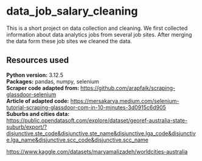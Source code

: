 # data_job_salary_cleaning

This is a short project on data collection and cleaning. We first collected information about data analytics jobs from several job sites. After merging the data form these job sites 
we cleaned the data.

## Resources used
**Python version:** 3.12.5 \
**Packages:** pandas, numpy, selenium \
**Scraper code adapted from:** https://github.com/arapfaik/scraping-glassdoor-selenium \
**Article of adapted code:** https://mersakarya.medium.com/selenium-tutorial-scraping-glassdoor-com-in-10-minutes-3d0915c6d905 \
**Suburbs and cities data:** \
https://public.opendatasoft.com/explore/dataset/georef-australia-state-suburb/export/?disjunctive.ste_code&disjunctive.ste_name&disjunctive.lga_code&disjunctive.lga_name&disjunctive.scc_code&disjunctive.scc_name 

https://www.kaggle.com/datasets/maryamalizadeh/worldcities-australia

